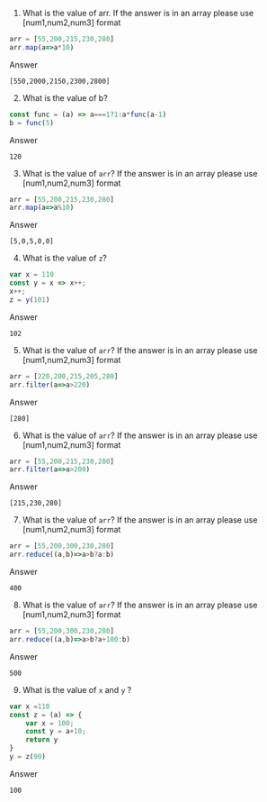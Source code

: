 1. What is the value of arr. If the answer is in an array please use [num1,num2,num3] format
```javascript
arr = [55,200,215,230,280]
arr.map(a=>a*10)


```
Answer

```
[550,2000,2150,2300,2800]
```
2. What is the value of b?
```javascript
const func = (a) => a===1?1:a*func(a-1)
b = func(5)
```
Answer

```
120
```
3. What is the value of `arr`? If the answer is in an array please use [num1,num2,num3] format

```javascript
arr = [55,200,215,230,280]
arr.map(a=>a%10)
```
Answer

```
[5,0,5,0,0]
```
4. What is the value of `z`?
```javascript
var x = 110
const y = x => x++;
x++;
z = y(101)
```
Answer

```
102
```
5.  What is the value of `arr`? If the answer is in an array please use [num1,num2,num3] format
```javascript
arr = [220,200,215,205,280]
arr.filter(a=>a>220)
```
Answer

```
[280]
```
6.  What is the value of `arr`? If the answer is in an array please use [num1,num2,num3] format
```javascript
arr = [55,200,215,230,280]
arr.filter(a=>a>200)
```
Answer

```
[215,230,280]
```
7. What is the value of `arr`? If the answer is in an array please use [num1,num2,num3] format
```javascript
arr = [55,200,300,230,280]
arr.reduce((a,b)=>a>b?a:b)
```
Answer

```
400
```
8.  What is the value of `arr`? If the answer is in an array please use [num1,num2,num3] format
```javascript
arr = [55,200,300,230,280]
arr.reduce((a,b)=>a>b?a+100:b)
```
Answer

```
500
```
9. What is the value of `x` and `y` ?
```javascript
var x =110
const z = (a) => {
    var x = 100;
    const y = a+10;
    return y
}
y = z(90)

```
Answer

```
100
```